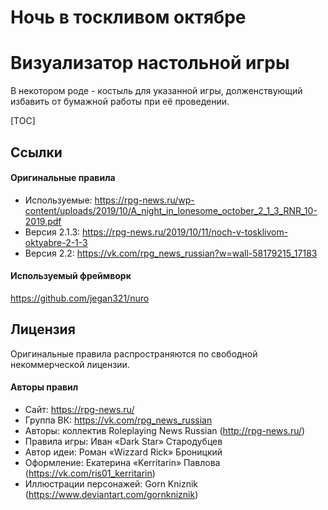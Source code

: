 # Ночь в тоскливом октябре

# Визуализатор настольной игры

В некотором роде - костыль для указанной игры, долженствующий избавить от бумажной работы при её проведении.

[TOC]

## Ссылки

#### Оригинальные правила

* Используемые: https://rpg-news.ru/wp-content/uploads/2019/10/A_night_in_lonesome_october_2_1_3_RNR_10-2019.pdf
* Версия 2.1.3: https://rpg-news.ru/2019/10/11/noch-v-tosklivom-oktyabre-2-1-3
* Версия 2.2: https://vk.com/rpg_news_russian?w=wall-58179215_17183

#### Используемый фреймворк

https://github.com/jegan321/nuro

## Лицензия
Оригинальные правила распространяются по свободной некоммерческой лицензии.

#### Авторы правил

* Сайт: https://rpg-news.ru/
* Группа ВК: https://vk.com/rpg_news_russian
* Авторы: коллектив Roleplaying News Russian (http://rpg-news.ru/)
* Правила игры: Иван «Dark Star» Стародубцев
* Автор идеи: Роман «Wizzard Rick» Броницкий
* Оформление: Екатерина «Kerritarin» Павлова (https://vk.com/ris01_kerritarin)
* Иллюстрации персонажей: Gorn Kniznik (https://www.deviantart.com/gornkniznik)